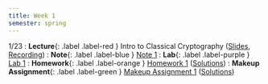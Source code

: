 ```yaml
---
title: Week 1
semester: spring
---
```


1/23
: **Lecture**{: .label .label-red } Intro to Classical Cryptography ([Slides](https://docs.google.com/presentation/d/1mwTy_ZPPnDdCrX1hYx_mdHbeDbWM2-J7XE-quwDwZG8/edit?usp=sharing), [Recording](https://drive.google.com/file/d/1Mz5BsMdnBk-HSSiSqbUm5dSRu5eYuGsL/view?usp=share_link))
: **Note**{: .label .label-blue } [Note 1](https://codebreakingatcal.org/assets/notes/note1.pdf)
: **Lab**{: .label .label-purple } [Lab 1](https://datahub.berkeley.edu/hub/user-redirect/git-pull?repo=https%3A%2F%2Fgithub.com%2FCodebreakingAtCal%2FCodebreakingLabs&urlpath=tree%2FCodebreakingLabs%2FLab1%2Flab01.ipynb&branch=master)
: **Homework**{: .label .label-orange } [Homework 1](https://codebreakingatcal.org/assets/homework/hw1.pdf) ([Solutions](https://drive.google.com/file/d/18otWQnIBNoGOQ7wrl-0b2R8G9i3YrXyn/view?usp=share_link))
: **Makeup Assignment**{: .label .label-green } [Makeup Assignment 1](https://codebreakingatcal.org/assets/makeup/makeup1.pdf) ([Solutions](https://drive.google.com/file/d/1BjigS8kEQdWxsiOW3fFAkvlnFPPHa-5i/view?usp=share_link))